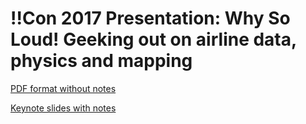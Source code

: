 # !!Con 2017 Presentation: Why So Loud! Geeking out on airline data, physics and mapping

[PDF format without notes](BangBangCon-2017-Why-So-Loud.pdf)

[Keynote slides with notes](BangBangCon-2017-Why-So-Loud.key)
